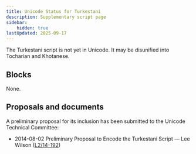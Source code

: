 ```yaml
---
title: Unicode Status for Turkestani
description: Supplementary script page
sidebar:
    hidden: true
lastUpdated: 2025-09-17
---
```


The Turkestani script is not yet in Unicode. It may be disunified into Tocharian and Khotanese.

## Blocks

None.

## Proposals and documents

A preliminary proposal for its inclusion has been submitted to the Unicode Technical Committee:
- 2014-08-02 Preliminary Proposal to Encode the Turkestani Script — Lee Wilson ([L2/14-192](http://www.unicode.org/cgi-bin/GetMatchingDocs.pl?L2/14-192))
